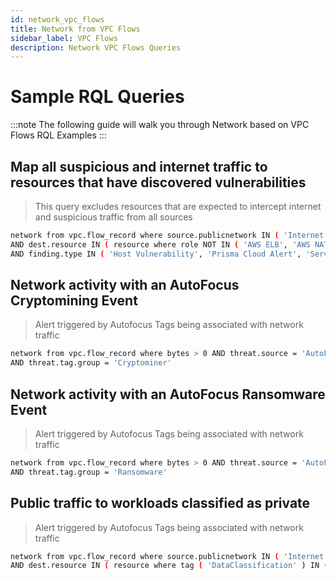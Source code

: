 ```yaml
---
id: network_vpc_flows
title: Network from VPC Flows
sidebar_label: VPC Flows
description: Network VPC Flows Queries
---
```


# Sample RQL Queries

:::note
The following guide will walk you through Network based on VPC Flows RQL Examples
:::

## Map all suspicious and internet traffic to resources that have discovered vulnerabilities
> This query excludes resources that are expected to intercept internet and suspicious traffic from all sources

```bash
network from vpc.flow_record where source.publicnetwork IN ( 'Internet IPs', 'Suspicious IPs' ) 
AND dest.resource IN ( resource where role NOT IN ( 'AWS ELB', 'AWS NAT Gateway', 'AZURE ELB', 'GCP ELB' ) 
AND finding.type IN ( 'Host Vulnerability', 'Prisma Cloud Alert', 'Serverless Vulnerability' ) ) AND bytes > 0
```

## Network activity with an AutoFocus Cryptomining Event
> Alert triggered by Autofocus Tags being associated with network traffic

```bash
network from vpc.flow_record where bytes > 0 AND threat.source = 'AutoFocus' 
AND threat.tag.group = 'Cryptominer' 
```

## Network activity with an AutoFocus Ransomware Event
> Alert triggered by Autofocus Tags being associated with network traffic

```bash
network from vpc.flow_record where bytes > 0 AND threat.source = 'AutoFocus' 
AND threat.tag.group = 'Ransomware'
```

## Public traffic to workloads classified as private
> Alert triggered by Autofocus Tags being associated with network traffic

```bash
network from vpc.flow_record where source.publicnetwork IN ( 'Internet IPs', 'Suspicious IPs' ) 
AND dest.resource IN ( resource where tag ( 'DataClassification' ) IN ( 'private' ,'Private'))
```